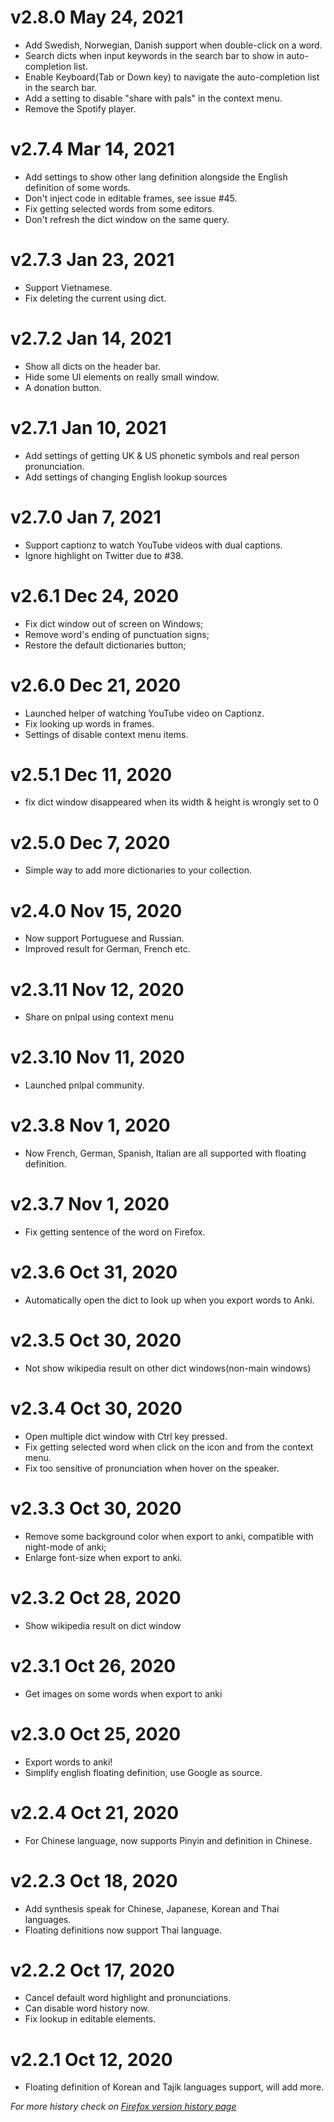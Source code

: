 # v2.8.0 May 24, 2021
* Add Swedish, Norwegian, Danish support when double-click on a word.
* Search dicts when input keywords in the search bar to show in auto-completion list.
* Enable Keyboard(Tab or Down key) to navigate the auto-completion list in the search bar.
* Add a setting to disable "share with pals" in the context menu.
* Remove the Spotify player.

# v2.7.4 Mar 14, 2021
* Add settings to show other lang definition alongside the English definition of some words.
* Don't inject code in editable frames, see issue #45.
* Fix getting selected words from some editors.
* Don't refresh the dict window on the same query.

# v2.7.3 Jan 23, 2021
* Support Vietnamese.
* Fix deleting the current using dict.

# v2.7.2 Jan 14, 2021
* Show all dicts on the header bar.
* Hide some UI elements on really small window.
* A donation button.

# v2.7.1 Jan 10, 2021
* Add settings of getting UK & US phonetic symbols and real person pronunciation.
* Add settings of changing English lookup sources

# v2.7.0 Jan 7, 2021
* Support captionz to watch YouTube videos with dual captions.
* Ignore highlight on Twitter due to #38.

# v2.6.1 Dec 24, 2020
* Fix dict window out of screen on Windows;
* Remove word's ending of punctuation signs;
* Restore the default dictionaries button;

# v2.6.0 Dec 21, 2020
* Launched helper of watching YouTube video on Captionz.
* Fix looking up words in frames.
* Settings of disable context menu items.

# v2.5.1 Dec 11, 2020
* fix dict window disappeared when its width & height is wrongly set to 0

# v2.5.0 Dec 7, 2020
* Simple way to add more dictionaries to your collection.

# v2.4.0 Nov 15, 2020
* Now support Portuguese and Russian.
* Improved result for German, French etc.

# v2.3.11 Nov 12, 2020
* Share on pnlpal using context menu

# v2.3.10 Nov 11, 2020
* Launched pnlpal community.

# v2.3.8 Nov 1, 2020
* Now French, German, Spanish, Italian are all supported with floating definition.

# v2.3.7 Nov 1, 2020
* Fix getting sentence of the word on Firefox.

# v2.3.6 Oct 31, 2020
* Automatically open the dict to look up when you export words to Anki.

# v2.3.5 Oct 30, 2020
* Not show wikipedia result on other dict windows(non-main windows)

# v2.3.4 Oct 30, 2020
* Open multiple dict window with Ctrl key pressed.
* Fix getting selected word when click on the icon and from the context menu.
* Fix too sensitive of pronunciation when hover on the speaker.

# v2.3.3 Oct 30, 2020
* Remove some background color when export to anki, compatible with night-mode of anki;
* Enlarge font-size when export to anki.

# v2.3.2 Oct 28, 2020
* Show wikipedia result on dict window

# v2.3.1 Oct 26, 2020
* Get images on some words when export to anki

# v2.3.0 Oct 25, 2020
* Export words to anki!
* Simplify english floating definition, use Google as source.

# v2.2.4 Oct 21, 2020
* For Chinese language, now supports Pinyin and definition in Chinese.

# v2.2.3 Oct 18, 2020
* Add synthesis speak for Chinese, Japanese, Korean and Thai languages.
* Floating definitions now support Thai language.

# v2.2.2 Oct 17, 2020
* Cancel default word highlight and pronunciations.
* Can disable word history now.
* Fix lookup in editable elements.

# v2.2.1 Oct 12, 2020
* Floating definition of Korean and Tajik languages support, will add more.

*For more history check on [Firefox version history page](https://addons.mozilla.org/en-US/firefox/addon/dictionaries/versions/)*